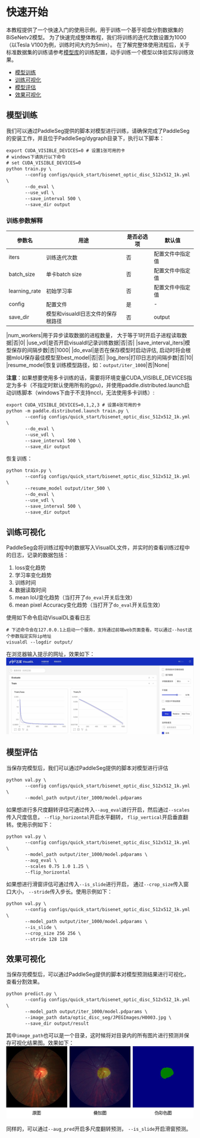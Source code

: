 
# 快速开始

本教程提供了一个快速入门的使用示例，用于训练一个基于视盘分割数据集的BiSeNetv2模型。
为了快速完成整体教程，我们将训练的迭代次数设置为1000（以Tesla V100为例，训练时间大约为5min）。
在了解完整体使用流程后，关于标准数据集的训练请参考[模型库](../configs)的训练配置，动手训练一个模型以体验实际训练效果。
- [模型训练](#模型训练)
- [训练可视化](#训练可视化)
- [模型评估](#模型评估)
- [效果可视化](#效果可视化)

## 模型训练

我们可以通过PaddleSeg提供的脚本对模型进行训练，请确保完成了PaddleSeg的安装工作，并且位于PaddleSeg/dygraph目录下，执行以下脚本：

```shell
export CUDA_VISIBLE_DEVICES=0 # 设置1张可用的卡
# windows下请执行以下命令
# set CUDA_VISIBLE_DEVICES=0
python train.py \
       --config configs/quick_start/bisenet_optic_disc_512x512_1k.yml \
       --do_eval \
       --use_vdl \
       --save_interval 500 \
       --save_dir output
```

### 训练参数解释

|参数名|用途|是否必选项|默认值|
|-|-|-|-|
|iters|训练迭代次数|否|配置文件中指定值|
|batch_size|单卡batch size|否|配置文件中指定值|
|learning_rate|初始学习率|否|配置文件中指定值|
|config|配置文件|是|-|
|save_dir|模型和visualdl日志文件的保存根路径|否|output|

|num_workers|用于异步读取数据的进程数量， 大于等于1时开启子进程读取数据|否|0|
|use_vdl|是否开启visualdl记录训练数据|否|否|
|save_interval_iters|模型保存的间隔步数|否|1000|
|do_eval|是否在保存模型时启动评估, 启动时将会根据mIoU保存最佳模型至best_model|否|否|
|log_iters|打印日志的间隔步数|否|10|
|resume_model|恢复训练模型路径，如：`output/iter_1000`|否|None|


**注意**：如果想要使用多卡训练的话，需要将环境变量CUDA_VISIBLE_DEVICES指定为多卡（不指定时默认使用所有的gpu)，并使用paddle.distributed.launch启动训练脚本（windows下由于不支持nccl，无法使用多卡训练）:
```shell
export CUDA_VISIBLE_DEVICES=0,1,2,3 # 设置4张可用的卡
python -m paddle.distributed.launch train.py \
       --config configs/quick_start/bisenet_optic_disc_512x512_1k.yml \
       --do_eval \
       --use_vdl \
       --save_interval 500 \
       --save_dir output
```

恢复训练：
```shell
python train.py \
       --config configs/quick_start/bisenet_optic_disc_512x512_1k.yml \
       --resume_model output/iter_500 \
       --do_eval \
       --use_vdl \
       --save_interval 500 \
       --save_dir output
```

## 训练可视化

PaddleSeg会将训练过程中的数据写入VisualDL文件，并实时的查看训练过程中的日志，记录的数据包括：
1. loss变化趋势
2. 学习率变化趋势
3. 训练时间
4. 数据读取时间
5. mean IoU变化趋势（当打开了`do_eval`开关后生效）
6. mean pixel Accuracy变化趋势（当打开了`do_eval`开关后生效）

使用如下命令启动VisualDL查看日志
```shell
# 下述命令会在127.0.0.1上启动一个服务，支持通过前端web页面查看，可以通过--host这个参数指定实际ip地址
visualdl --logdir output/
```

在浏览器输入提示的网址，效果如下：
![](images/quick_start_vdl.jpg)


## 模型评估

当保存完模型后，我们可以通过PaddleSeg提供的脚本对模型进行评估
```shell
python val.py \
       --config configs/quick_start/bisenet_optic_disc_512x512_1k.yml \
       --model_path output/iter_1000/model.pdparams
```

如果想进行多尺度翻转评估可通过传入`--aug_eval`进行开启，然后通过`--scales`传入尺度信息，
`--flip_horizontal`开启水平翻转， `flip_vertical`开启垂直翻转。使用示例如下：
```shell
python val.py \
       --config configs/quick_start/bisenet_optic_disc_512x512_1k.yml \
       --model_path output/iter_1000/model.pdparams \
       --aug_eval \
       --scales 0.75 1.0 1.25 \
       --flip_horizontal
```

如果想进行滑窗评估可通过传入`--is_slide`进行开启， 通过`--crop_size`传入窗口大小， `--stride`传入步长。使用示例如下：
```shell
python val.py \
       --config configs/quick_start/bisenet_optic_disc_512x512_1k.yml \
       --model_path output/iter_1000/model.pdparams \
       --is_slide \
       --crop_size 256 256 \
       --stride 128 128
```

## 效果可视化
当保存完模型后，可以通过PaddleSeg提供的脚本对模型预测结果进行可视化，查看分割效果。
```shell
python predict.py \
       --config configs/quick_start/bisenet_optic_disc_512x512_1k.yml \
       --model_path output/iter_1000/model.pdparams \
       --image_path data/optic_disc_seg/JPEGImages/H0003.jpg \
       --save_dir output/result
```
其中`image_path`也可以是一个目录，这时候将对目录内的所有图片进行预测并保存可视化结果图。效果如下：
![](images/quick_start_predict.jpg)

同样的，可以通过`--aug_pred`开启多尺度翻转预测， `--is_slide`开启滑窗预测。

